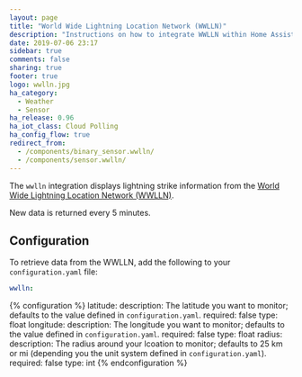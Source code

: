 ```yaml
---
layout: page
title: "World Wide Lightning Location Network (WWLLN)"
description: "Instructions on how to integrate WWLLN within Home Assistant."
date: 2019-07-06 23:17
sidebar: true
comments: false
sharing: true
footer: true
logo: wwlln.jpg
ha_category:
  - Weather
  - Sensor
ha_release: 0.96
ha_iot_class: Cloud Polling
ha_config_flow: true
redirect_from:
  - /components/binary_sensor.wwlln/
  - /components/sensor.wwlln/
---
```


The `wwlln` integration displays lightning strike information from the
[World Wide Lightning Location Network (WWLLN)](http://wwlln.net).

New data is returned every 5 minutes.

## Configuration

To retrieve data from the WWLLN, add the following to your `configuration.yaml`
file:

```yaml
wwlln:
```

{% configuration %}
latitude:
  description: The latitude you want to monitor; defaults to the value defined in `configuration.yaml`.
  required: false
  type: float
longitude:
  description: The longitude you want to monitor; defaults to the value defined in `configuration.yaml`.
  required: false
  type: float
radius:
  description: The radius around your lcoation to monitor; defaults to 25 km or mi (depending you the unit system defined in `configuration.yaml`).
  required: false
  type: int
{% endconfiguration %}
